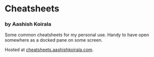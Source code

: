 # Cheatsheets
### by Aashish Koirala

Some common cheatsheets for my personal use. Handy to have open somewhere as a docked pane on some screen.

Hosted at [cheatsheets.aashishkoirala.com](https://cheatsheets.aashishkoirala.com).

